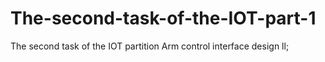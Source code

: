 # The-second-task-of-the-IOT-part-1
The second task of the IOT partition Arm control interface design
ll;
